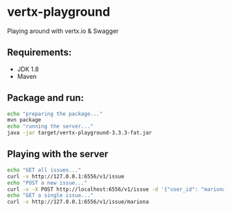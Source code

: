 # vertx-playground
Playing around with vertx.io & Swagger

## Requirements:
* JDK 1.8
* Maven

## Package and run:
```bash
echo "preparing the package..."
mvn package
echo "running the server..."
java -jar target/vertx-playground-3.3.3-fat.jar
```

## Playing with the server

```bash
echo "GET all issues..."
curl -v http://127.0.0.1:6556/v1/issue
echo "POST a new issue..."
curl -v -X POST http://localhost:6556/v1/issue -d '{"user_id": "mariona", "issue_desc": "sed broke"}'
echo "GET a single issue..."
curl -v http://127.0.0.1:6556/v1/issue/mariona
```



